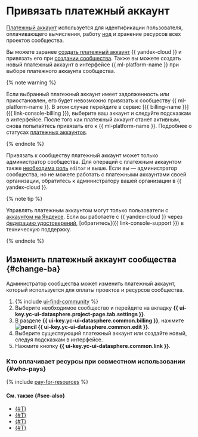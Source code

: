 # Привязать платежный аккаунт

[Платежный аккаунт](../../../billing/concepts/billing-account.md) используется для идентификации пользователя, оплачивающего вычисления, работу [нод](../../concepts/deploy/index.md#node) и хранение ресурсов всех проектов сообщества. 

Вы можете заранее [создать платежный аккаунт](../../../billing/operations/create-new-account.md) {{ yandex-cloud }} и привязать его при [создании сообщества](./create.md). Также вы можете создать новый платежный аккаунт в интерфейсе {{ ml-platform-name }} при выборе платежного аккаунта сообщества. 

{% note warning %}

Если выбранный платежный аккаунт имеет задолженность или приостановлен, его будет невозможно привязать к сообществу {{ ml-platform-name }}. В этом случае перейдите в сервис [{{ billing-name }}]({{ link-console-billing }}), выберите ваш аккаунт и следуйте подсказкам в интерфейсе. После того как платежный аккаунт станет активным, снова попытайтесь привязать его к {{ ml-platform-name }}. Подробнее о статусах [платежных аккаунтов](../../../billing/concepts/billing-account-statuses.md).

{% endnote %}

Привязать к сообществу платежный аккаунт может только администратор сообщества. Для операций с платежным аккаунтом также [необходима роль](../../../billing/security/) `editor` и выше. Если вы — администратор сообщества, но не можете работать с платежными аккаунтами своей организации, обратитесь к администратору вашей организации в {{ yandex-cloud }}.

{% note tip %}

Управлять платежным аккаунтом могут только пользователи с [аккаунтом на Яндексе](../../../iam/concepts/index.md#passport). Если вы работаете с {{ yandex-cloud }} через [федерацию удостоверений](../../../organization/concepts/add-federation.md), [обратитесь]({{ link-console-support }}) в техническую поддержку.

{% endnote %}

## Изменить платежный аккаунт сообщества {#change-ba}

Администратор сообщества может изменить платежный аккаунт, который используется для оплаты проектов и ресурсов сообщества.

1. {% include [ui-find-community](../../../_includes/datasphere/ui-find-community.md) %}
1. Выберите необходимое сообщество и перейдите на вкладку **{{ ui-key.yc-ui-datasphere.project-page.tab.settings }}**.
1. В разделе **{{ ui-key.yc-ui-datasphere.common.billing }}**, нажмите **![pencil](../../../_assets/console-icons/pencil.svg) {{ ui-key.yc-ui-datasphere.common.edit }}**.
1. Выберите существующий платежный аккаунт или создайте новый, следуя подсказкам в интерфейсе.
1. Нажмите кнопку **{{ ui-key.yc-ui-datasphere.common.link }}**.

### Кто оплачивает ресурсы при совместном использовании {#who-pays}

{% include [pay-for-resources](../../../_includes/datasphere/pay-for-resources.md) %}

#### См. также {#see-also}

* [{#T}](../../pricing.md)
* [{#T}](../../concepts/community.md)
* [{#T}](../../../billing/concepts/billing-account.md)
* [{#T}](../../../billing/concepts/billing-account-statuses.md)